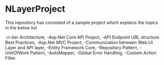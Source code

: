 # NLayerProject
This repository has consisted of a sample project which explains the topics in the below list 

-n-tier Architecture,
-Asp.Net Core API Project,
-API Endpoint URL structure Best Practices,
-Asp.Net MVC Project,
-Communication between Web.UI Layer and API layer,
-Entity Framework Core,
-Repository Pattern,
-UnitOfWork Pattern,
-AutoMapper,
-Global Error Handling,
-Custom Action Filter.


